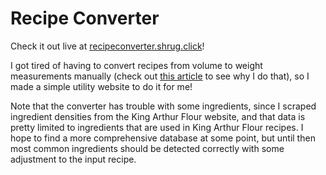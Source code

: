 # Recipe Converter

Check it out live at [recipeconverter.shrug.click](recipeconverter.shrug.click)!

I got tired of having to convert recipes from volume to weight measurements manually (check out [this article]([recipeconverter.shrug.click](https://www.seriouseats.com/how-to-measure-wet-dry-ingredients-for-baking-accurately-best-method#toc-measuring-by-weight-just-do-it)) to see why I do that), so I made a simple utility website to do it for me!

Note that the converter has trouble with some ingredients, since I scraped ingredient densities from the King Arthur Flour website, and that data is pretty limited to ingredients that are used in King Arthur Flour recipes. I hope to find a more comprehensive database at some point, but until then most common ingredients should be detected correctly with some adjustment to the input recipe.